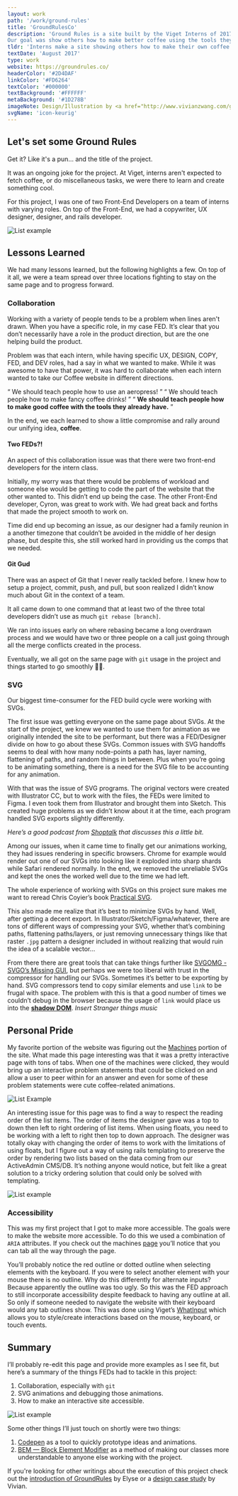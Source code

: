 ```yaml
---
layout: work
path: '/work/ground-rules'
title: 'GroundRulesCo'
description: 'Ground Rules is a site built by the Viget Interns of 2017.
Our goal was show others how to make better coffee using the tools they already had at our disposal.'
tldr: 'Interns make a site showing others how to make their own coffee'
textDate: 'August 2017'
type: work
website: https://groundrules.co/
headerColor: '#2D4DAF'
linkColor: '#FD6264'
textColor: '#000000'
textBackground: '#FFFFFF'
metaBackground: '#1D278B'
imageNote: Design/Illustration by <a href="http://www.vivianzwang.com/ground-rules">Vivian Wang</a>
svgName: 'icon-keurig'
---
```


## Let's set some Ground Rules

Get it? Like it's a pun... and the title of the project.

It was an ongoing joke for the project. At Viget, interns aren't expected to fetch coffee, or do miscellaneous tasks, we were there to learn and create something cool.

For this project, I was one of two Front-End Developers on a team of interns with varying roles. On top of the Front-End, we had a copywriter, UX designer, designer, and rails developer.

![List example](./gr-tab.gif)

## Lessons Learned

We had many lessons learned, but the following highlights a few. On top of it all, we were a team spread over three locations fighting to stay on the same page and to progress forward.

### Collaboration

Working with a variety of people tends to be a problem when lines aren't drawn. When you have a specific role, in my case FED. It’s clear that you don’t necessarily have a role in the product direction, but are the one helping build the product.

Problem was that each intern, while having specific UX, DESIGN, COPY, FED, and DEV roles, had a say in what we wanted to make.  While it was awesome to have that power, it was hard to collaborate when each intern wanted to take our Coffee website in different directions.

<q>
  We should teach people how to use an aeropress!
</q>

<q>
  We should teach people how to make fancy coffee drinks!
</q>

<q>
<strong>We should teach people how to make good coffee with the tools they already have.</strong>
</q>

In the end, we each learned to show a little compromise and rally around our unifying idea, **coffee**.

#### Two FEDs?!

An aspect of this collaboration issue was that there were two front-end developers for the intern class.

Initially, my worry was that there would be problems of workload and someone else would be getting to code the part of the website that the other wanted to. This didn’t end up being the case. The other Front-End developer, Cyron, was great to work with. We had great back and forths that made the project smooth to work on.

Time did end up becoming an issue, as our designer had a family reunion in a another timezone that couldn’t be avoided in the middle of her design phase, but despite this, she still worked hard in providing us the comps that we needed.

#### Git Gud

There was an aspect of Git that I never really tackled before. I knew how to setup a project, commit, push, and pull, but soon realized I didn’t know much about Git in the context of a team.

It all came down to one command that at least two of the three total developers didn’t use as much `git rebase [branch]`.

We ran into issues early on where rebasing became a long overdrawn process and we would have two or three people on a call just going through all the merge conflicts created in the process. 

Eventually, we all got on the same page with `git` usage in the project and things started to go smoothly 👌🏾.

### SVG

Our biggest time-consumer for the FED build cycle were working with SVGs.

The first issue was getting everyone on the same page about SVGs. At the start of the project, we knew we wanted to use them for animation as we originally intended the site to be performant, but there was a FED/Designer divide on how to go about these SVGs. Common issues with SVG handoffs seems to deal with how many node-points a path has, layer naming, flattening of paths, and random things in between. Plus when you’re going to be animating something, there is a need for the SVG file to be accounting for any animation.

With that was the issue of SVG programs. The original vectors were created with Illustrator CC, but to work with the files, the FEDs were limited to Figma. I even took them from Illustrator and brought them into Sketch. This created huge problems as we didn’t know about it at the time, each program handled SVG exports slightly differently.

*Here’s a good podcast from [Shoptalk](http://shoptalkshow.com/episodes/270-svg-sketch-peter-nowell/) that discusses this a little bit.*

Among our issues, when it came time to finally get our animations working, they had issues rendering in specific browsers. Chrome for example would render out one of our SVGs into looking like it exploded into sharp shards while Safari rendered normally. In the end, we removed the unreliable SVGs and kept the ones the worked well due to the time we had left.

The whole experience of working with SVGs on this project sure makes me want to reread Chris Coyier’s book [Practical SVG](https://abookapart.com/products/practical-svg).
 
This also made me realize that it’s best to minimize SVGs by hand. Well, after getting a decent export. In Illustrator/Sketch/Figma/whatever, there are tons of different ways of compressing your SVG, whether that’s combining paths, flattening paths/layers, or just removing unnecessary things like that raster `.jpg` pattern a designer included in without realizing that would ruin the idea of a scalable vector…

From there there are great tools that can take things further like [SVGOMG - SVGO’s Missing GUI](https://jakearchibald.github.io/svgomg/), but perhaps we were too liberal with trust in the compressor for handling our SVGs. Sometimes it’s better to be exporting by hand. SVG compressors tend to copy similar elements and use `link` to be frugal with space. The problem with this is that a good number of times we couldn’t debug in the browser because the usage of `link`  would place us into the **[shadow DOM](https://developer.mozilla.org/en-US/docs/Web/Web_Components/Shadow_DOM)**. *Insert Stranger things music*

## Personal Pride

<span class="md-float ">
<span class="md-float--left__text">
<p>My favorite portion of the website was figuring out the <a href="https://groundrules.co/devices">Machines</a> portion of the site. What made this page interesting was that it was a pretty interactive page with tons of tabs. When one of the machines were clicked, they would bring up an interactive problem statements that could be clicked on and allow a user to peer within for an answer and even for some of these problem statements were cute coffee-related animations.</p>
</span>
<span class="md-float--left__asset">
<img src="./gr-list-jif.gif" alt="List Example">
</span>
</span>

An interesting issue for this page was to find a way to respect the reading order of the list items. The order of items the designer gave was a top to down then left to right ordering of list items. When using floats, you need to be working with a left to right then top to down approach. The designer was totally okay with changing the order of items to work with the limitations of using floats, but I figure out a way of using rails templating to preserve the order by rendering two lists based on the data coming from our ActiveAdmin CMS/DB. It’s nothing anyone would notice, but felt like a great solution to a tricky ordering solution that could only be solved with templating.

![List example](./gr-list.png)

### Accessibility

This was my first project that I got to make more accessible. The goals were to make the website more accessible. To do this we used a combination of `ARIA`  attributes. If you check out the machines [page](https://groundrules.co/devices) you’ll notice that you can tab all the way through the page. 

You’ll probably notice the red outline or dotted outline when selecting elements with the keyboard. If you were to select another element with your mouse there is no outline. Why do this differently for alternate inputs? Because apparently the outline was too ugly. So this was the FED approach to still incorporate accessibility despite feedback to having any outline at all. So only if someone needed to navigate the website with their keyboard would any tab outlines show. This was done using Viget’s [WhatInput](https://ten1seven.github.io/what-input/) which allows you to style/create interactions based on the mouse, keyboard, or touch events.

## Summary

I’ll probably re-edit this page and provide more examples as I see fit, but here’s a summary of the things FEDs had to tackle in this project:

1. Collaboration, especially with `git`
2. SVG animations and debugging those animations.
3. How to make an interactive site accessible.

![List example](./viget-logo-jif.gif)

Some other things I’ll just touch on shortly were two things:

1. [Codepen](https://codepen.io/) as a tool to quickly prototype ideas and animations.
2. [BEM — Block Element Modifier](http://getbem.com/naming/) as a method of making our classes more understandable to anyone else working with the project.

If you're looking for other writings about the execution of this project check out the [introduction of GroundRules]((https://www.viget.com/articles/world-meet-ground-rules)) by Elyse or a [design case study](http://vivianzwang.com/ground-rules) by Vivian.